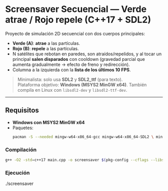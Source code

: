 # Screensaver Secuencial — Verde atrae / Rojo repele (C++17 + SDL2)

Proyecto de simulación 2D secuencial con dos cuerpos principales:
- **Verde (A)**: **atrae** a las partículas.
- **Rojo (B)**: **repele** a las partículas.
- N satélites que rebotan en paredes, son atraídos/repelidos, y al tocar un principal **salen disparados** con cooldown (gravedad parcial que aumenta gradualmente → efecto de freno y redirección).
- Columna a la izquierda con la **lista de los últimos 10 FPS**.

> Minimalista: solo usa **SDL2** y **SDL2_ttf** (para texto).  
> Plataforma objetivo: **Windows (MSYS2 MinGW x64)**. También compila en Linux con `libsdl2-dev` y `libsdl2-ttf-dev`.

---

## Requisitos

- **Windows con MSYS2 MinGW x64**
- Paquetes:
  ```bash
  pacman -S --needed mingw-w64-x86_64-gcc mingw-w64-x86_64-SDL2 \ mingw-w64-x86_64-SDL2_ttf mingw-w64-x86_64-pkg-config
### Compilación

```bash 
g++ -O2 -std=c++17 main.cpp -o screensaver $(pkg-config --cflags --libs sdl2 SDL2_ttf)
```    

### Ejecución
./screensaver 

